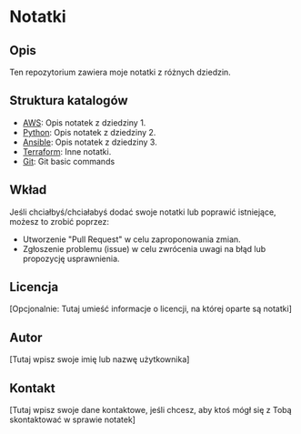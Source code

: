# Notatki

## Opis

Ten repozytorium zawiera moje notatki z różnych dziedzin.

## Struktura katalogów

- [AWS](./AWS/AWS.md): Opis notatek z dziedziny 1.
- [Python](./Python/Python.md): Opis notatek z dziedziny 2.
- [Ansible](./Ansible/Ansible.md): Opis notatek z dziedziny 3.
- [Terraform](./inne): Inne notatki.
- [Git](./Git/Git.md): Git basic commands

## Wkład

Jeśli chciałbyś/chciałabyś dodać swoje notatki lub poprawić istniejące, możesz to zrobić poprzez:
- Utworzenie "Pull Request" w celu zaproponowania zmian.
- Zgłoszenie problemu (issue) w celu zwrócenia uwagi na błąd lub propozycję usprawnienia.

## Licencja

[Opcjonalnie: Tutaj umieść informacje o licencji, na której oparte są notatki]

## Autor

[Tutaj wpisz swoje imię lub nazwę użytkownika]

## Kontakt

[Tutaj wpisz swoje dane kontaktowe, jeśli chcesz, aby ktoś mógł się z Tobą skontaktować w sprawie notatek]
